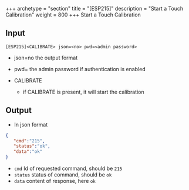 +++
archetype = "section"
title = "[ESP215]"
description = "Start a Touch Calibration"
weight = 800
+++
Start a Touch Calibration

## Input
`[ESP215]<CALIBRATE> json=<no> pwd=<admin password>`

* json=no
the output format

* pwd=<admin password>
the admin password if authentication is enabled

* CALIBRATE
  * if CALIBRATE is present, it will start the calibration

## Output

- In json format

```json
{
   "cmd":"215",
   "status":"ok",
   "data":"ok"
}
```

* `cmd` Id of requested command, should be `215`
* `status` status of command, should be `ok`
* `data` content of response, here `ok`


